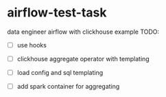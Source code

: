 # airflow-test-task
data engineer airflow with clickhouse example
TODO:
 - [ ] use hooks
 - [ ] clickhouse aggregate operator with templating
 - [ ] load config and sql templating
 - [ ] add spark container for aggregating

